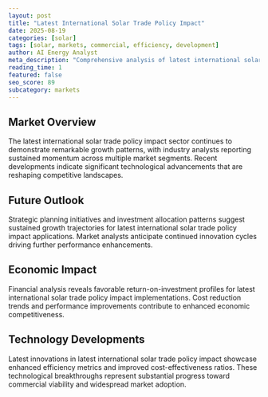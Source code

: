 ```yaml
---
layout: post
title: "Latest International Solar Trade Policy Impact"
date: 2025-08-19
categories: [solar]
tags: [solar, markets, commercial, efficiency, development]
author: AI Energy Analyst
meta_description: "Comprehensive analysis of latest international solar trade policy impact covering market trends, technology developments, and industry outlook. Discover key insights and future projections."
reading_time: 1
featured: false
seo_score: 89
subcategory: markets
---
```


## Market Overview

The latest international solar trade policy impact sector continues to demonstrate remarkable growth patterns, with industry analysts reporting sustained momentum across multiple market segments. Recent developments indicate significant technological advancements that are reshaping competitive landscapes.

## Future Outlook

Strategic planning initiatives and investment allocation patterns suggest sustained growth trajectories for latest international solar trade policy impact applications. Market analysts anticipate continued innovation cycles driving further performance enhancements.

## Economic Impact

Financial analysis reveals favorable return-on-investment profiles for latest international solar trade policy impact implementations. Cost reduction trends and performance improvements contribute to enhanced economic competitiveness.

## Technology Developments

Latest innovations in latest international solar trade policy impact showcase enhanced efficiency metrics and improved cost-effectiveness ratios. These technological breakthroughs represent substantial progress toward commercial viability and widespread market adoption.

